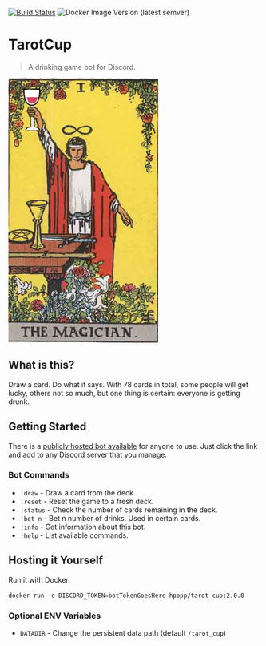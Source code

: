 [![Build Status](https://travis-ci.org/hpopp/tarot-cup.svg?branch=master)](https://travis-ci.org/hpopp/tarot-cup)
![Docker Image Version (latest semver)](https://img.shields.io/docker/v/hpopp/tarot-cup)

# TarotCup

> A drinking game bot for Discord.

![Tarot Cup](https://raw.githubusercontent.com/hpopp/tarot-cup/master/tarot-cup.jpg)

## What is this?

Draw a card. Do what it says. With 78 cards in total, some people will get lucky, others not so much, but one thing is certain: everyone is getting drunk.

## Getting Started

There is a [publicly hosted bot available](https://discordapp.com/api/oauth2/authorize?client_id=693951915352129628&permissions=55296&scope=bot) for anyone to use. Just click the link and add to any Discord server that you manage.

### Bot Commands

- `!draw` - Draw a card from the deck.
- `!reset` - Reset the game to a fresh deck.
- `!status` - Check the number of cards remaining in the deck.
- `!bet n` - Bet n number of drinks. Used in certain cards.
- `!info` - Get information about this bot.
- `!help` - List available commands.

## Hosting it Yourself

Run it with Docker.

```
docker run -e DISCORD_TOKEN=botTokenGoesHere hpopp/tarot-cup:2.0.0
```

### Optional ENV Variables

- `DATADIR` - Change the persistent data path (default `/tarot_cup`)
